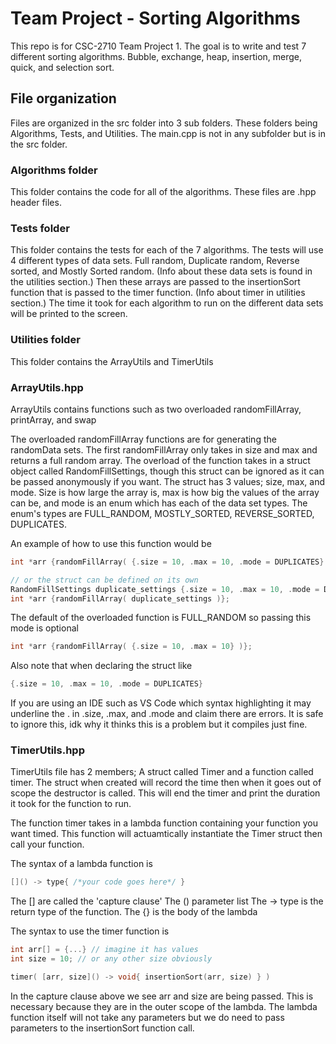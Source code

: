 # Team Project - Sorting Algorithms

This repo is for CSC-2710 Team Project 1.
The goal is to write and test 7 different sorting algorithms. Bubble, exchange, heap, insertion, merge, quick, and selection sort.


## File organization

Files are organized in the src folder into 3 sub folders. These folders being Algorithms, Tests, and Utilities. 
The main.cpp is not in any subfolder but is in the src folder.

### Algorithms folder

This folder contains the code for all of the algorithms. These files are .hpp header files.

### Tests folder

This folder contains the tests for each of the 7 algorithms. The tests will use 4 different types of data sets.
Full random, Duplicate random, Reverse sorted, and Mostly Sorted random. (Info about these data sets is found in the utilities section.)
Then these arrays are passed to the insertionSort function that is passed to the timer function. (Info about timer in utilities section.)
The time it took for each algorithm to run on the different data sets will be printed to the screen.

### Utilities folder

This folder contains the ArrayUtils and TimerUtils

### ArrayUtils.hpp

ArrayUtils contains functions such as two overloaded randomFillArray, printArray, and swap

The overloaded randomFillArray functions are for generating the randomData sets.
The first randomFillArray only takes in size and max and returns a full random array.
The overload of the function takes in a struct object called RandomFillSettings, though this struct can be ignored as it can be passed anonymously if you want.
The struct has 3 values; size, max, and mode.
Size is how large the array is, max is how big the values of the array can be, and mode is an enum which has each of the data set types.
The enum's types are FULL_RANDOM, MOSTLY_SORTED, REVERSE_SORTED, DUPLICATES.

An example of how to use this function would be
```cpp
int *arr {randomFillArray( {.size = 10, .max = 10, .mode = DUPLICATES} )};

// or the struct can be defined on its own
RandomFillSettings duplicate_settings {.size = 10, .max = 10, .mode = DUPLICATES};
int *arr {randomFillArray( duplicate_settings )};

```

The default of the overloaded function is FULL_RANDOM so passing this mode is optional
```cpp
int *arr {randomFillArray( {.size = 10, .max = 10} )};
```

Also note that when declaring the struct like
```cpp
{.size = 10, .max = 10, .mode = DUPLICATES}
```
If you are using an IDE such as VS Code which syntax highlighting it may underline the . in .size, .max, and .mode and claim there are errors.
It is safe to ignore this, idk why it thinks this is a problem but it compiles just fine.

### TimerUtils.hpp

TimerUtils file has 2 members; A struct called Timer and a function called timer.
The struct when created will record the time then when it goes out of scope the destructor is called. 
This will end the timer and print the duration it took for the function to run.

The function timer takes in a lambda function containing your function you want timed. 
This function will actuamtically instantiate the Timer struct then call your function.

The syntax of a lambda function is
```cpp
[]() -> type{ /*your code goes here*/ }
```

The [] are called the 'capture clause'
The () parameter list
The -> type is the return type of the function.
The {} is the body of the lambda

The syntax to use the timer function is
```cpp 
int arr[] = {...} // imagine it has values
int size = 10; // or any other size obviously

timer( [arr, size]() -> void{ insertionSort(arr, size) } )
```

In the capture clause above we see arr and size are being passed. This is necessary because they are in the outer scope of the lambda.
The lambda function itself will not take any parameters but we do need to pass parameters to the insertionSort function call.